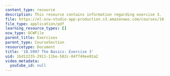 ```yaml
---
content_type: resource
description: This resource contains information regarding exercise 3.
file: https://ol-ocw-studio-app-production.s3.amazonaws.com/courses/18-s997-introduction-to-matlab-programming-fall-2011/1bd12235291111be582c84f749ee01a2_MIT18_S997F11_Exercise_3.pdf
file_type: application/pdf
learning_resource_types: []
ocw_type: OCWFile
parent_title: Exercises
parent_type: CourseSection
resourcetype: Document
title: '18.S997 The Basics: Exercise 3'
uid: 1bd12235-2911-11be-582c-84f749ee01a2
video_metadata:
  youtube_id: null
---
```

